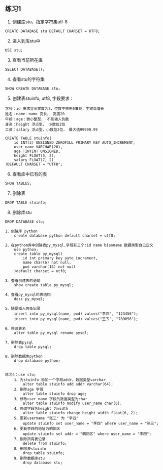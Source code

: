## 练习1

1. 创建库stu，指定字符集utf-8
```
CREATE DATABASE stu DEFAULT CHARSET = UTF8;
```

2. 进入到库stu中
```
USE stu;
```

3. 查看当前所在库
```
SELECT DATABASE();
```

4. 查看stu的字符集
```
SHOW CREATE DATABASE stu;
```

5. 创建表stuinfo, utf8, 字段要求：
```
学号：id 要求显示宽度为3，位数不够用0填充，主键自增长
姓名：name：name 变长， 宽度20
年龄：age：微小整型， 不能输入负数
身高：height 浮点型， 小数位2位
工资：salary 浮点型，小数位2位， 最大值99999.99

CREATE TABLE stuinfo(
    id INT(3) UNSIGNED ZEROFILL PRIMARY KEY AUTO_INCREMENT,
    user_name VARCHAR(20),
    age TINYINT UNSIGNED,
    height FLOAT(5, 2),
    salary FLOAT(7, 2)
)DEFAULT CHARSET = "UTF8";
```

6. 查看库中已有的表
```
SHOW TABLES;
```

7. 删除表
```
DROP TABLE stuinfo;
```

8. 删除库stu
```
DROP DATABASE stu;
```


    1、创建库 python
        create database python default charset = utf8;

    2、在python库中创建表py_mysql,字段有三个:id name biaoname 数据类型自己定义
        use python;
        create table py_mysql(
            id int primary key auto_increment,
            name char(6) not null,
            pwd varchar(16) not null
        )default charset = utf8;

    3、查看创建表的语句
        show create table py_mysql;

    4、查看py_mysql的表结构
        desc py_mysql;

    5、随便插入两条记录
        insert into py_mysql(name, pwd) values("李四", "123456");
        insert into py_mysql(name, pwd) values("王五", "789056");

    6、修改表名
        alter table py_mysql rename pysql;

    7、删除表pysql
        drop table pysql;

    8、删除数据库python
        drop database python;


    练习4：use stu;
        1、为stuinfo 添加一个字段addr，数据类型varchar
            alter table stuinfo add addr varchar(64);
        2、删除age 字段
            alter table stuinfo drop age;
        3、修改user_name 字段的数据类型为char
            alter table stuinfo modify user_name char(6);
        4、修改字段名height 为width
            alter table stuinfo change height width float(6, 2);
        5、更新username "张三" 为 "李四"
            update stuinfo set user_name = "李四" where user_name = "张三";
        6、更新李四的地址为朝阳区
            update stuinfo set addr = "朝阳区" where user_name = "李四";
        7、删除所有表记录
            delete from stuinfo;
        8、删除表stuinfo
            drop table stuinfo;
        9、删除数据库stu
            drop database stu;